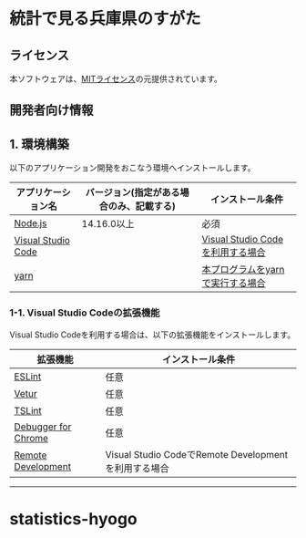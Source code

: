 # 統計で見る兵庫県のすがた

## ライセンス
本ソフトウェアは、[MITライセンス](./LICENSE.txt)の元提供されています。


## 開発者向け情報

## 1. 環境構築

以下のアプリケーション開発をおこなう環境へインストールします。

| アプリケーション名 | バージョン(指定がある場合のみ、記載する) | インストール条件 |
| ------- | ------- | ------- |
|[Node.js](https://nodejs.org/ja/)|14.16.0以上|必須|
|[Visual Studio Code](https://code.visualstudio.com/)| |[Visual Studio Codeを利用する場合](#1-1-visual-studio-codeの拡張機能)|
|[yarn](https://classic.yarnpkg.com/ja/)| |[本プログラムをyarnで実行する場合](#2-1-yarn-を使う場合)|

### 1-1. Visual Studio Codeの拡張機能

Visual Studio Codeを利用する場合は、以下の拡張機能をインストールします。

| 拡張機能 | インストール条件 |
| ------- | ------- |
|[ESLint](https://marketplace.visualstudio.com/items?itemName=dbaeumer.vscode-eslint)|任意|
|[Vetur](https://marketplace.visualstudio.com/items?itemName=octref.vetur)|任意|
|[TSLint](https://marketplace.visualstudio.com/items?itemName=ms-vscode.vscode-typescript-tslint-plugin)|任意|
|[Debugger for Chrome](https://marketplace.visualstudio.com/items?itemName=msjsdiag.debugger-for-chrome)|任意|
|[Remote Development](https://marketplace.visualstudio.com/items?itemName=ms-vscode-remote.vscode-remote-extensionpack)|Visual Studio CodeでRemote Developmentを利用する場合|

---
# statistics-hyogo
